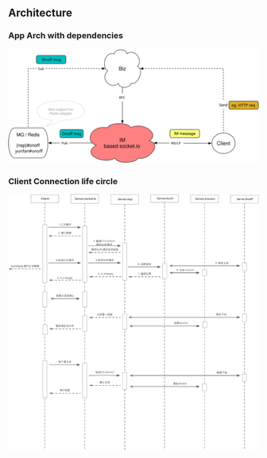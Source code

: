 ## Architecture

### App Arch with dependencies

<img src="../images/arch-0.svg?sanitize=true">

### Client Connection life circle

<img src="../images/client-conn-life.svg?sanitize=true">